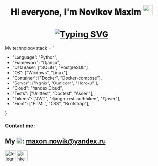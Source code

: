 <h1 align="center">𝐇𝐢 𝐞𝐯𝐞𝐫𝐲𝐨𝐧𝐞, 𝐈'𝐦 𝐍𝐨𝐯𝐢𝐤𝐨𝐯 𝐌𝐚𝐱𝐢𝐦
<img src="https://github.com/blackcater/blackcater/raw/main/images/Hi.gif" height="32"/></h1>

<h1 align="center"><a href="https://git.io/typing-svg"><img src="https://readme-typing-svg.demolab.com?font=Fira+Code&pause=1000&color=04ADFFA1&background=00000000&width=435&lines=and+i'm+Python+developer" alt="Typing SVG" /></a></h1>

My technology stack = {
- "Language": "Python",
- "Framework": "Django",
- "DataBase": \["SQLite", "PostgreSQL"],
- "OS": \["Windows", "Linux"],
- "Container": \["Docker", "Docker-compose"],
- "Server": \["Ngnix", "Gunicorn", "Heroku" ],
- "Cloud": "Yandex.Cloud",
- "Tests": \["Unittest", "Doctest", "Assert"],
- "Tokens": \["JWT", "django-rest-authtoken", "Djoser"],
- "Front": \["HTML", "CSS", "Bootstrap"],

 }
### Contact me:
## My <img src='https://uxwing.com/wp-content/themes/uxwing/download/communication-chat-call/email-address-icon.png' alt='email' height='19'>: maxon.nowik@yandex.ru

[<img src='https://parspng.com/wp-content/uploads/2021/10/telgrampng.parspng.com-2.png' alt='telegram' height='35'>](https://t.me/MaximNovikow)
[<img src='https://i.pinimg.com/originals/13/07/a2/1307a2648e71d531704a0f5a270ea966.png' alt='linkedin' height='35'>](https://www.linkedin.com/in/novikowmaxim/)


